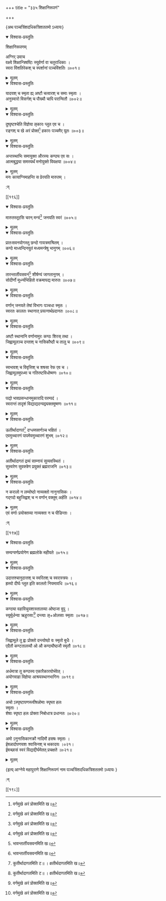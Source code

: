 +++
title = "३३५ शिक्षानिरूपणं"

+++

\{अथ पञ्चत्रिंशदधिकत्रिशततमो ऽध्यायः\}


<details open><summary>विश्वास-प्रस्तुतिः</summary>

शिक्षानिरूपणम्  
    
अग्निर् उवाच  
वक्ष्ये शिक्षान्त्रिषष्टिः स्युर्वर्णा वा चतुराधिकाः   ।  
स्वरा विंशतिरेकश् च स्पर्शानां पञ्चविंशतिः   ॥००१॥
</details>

<details><summary>मूलम्</summary>

शिक्षानिरूपणम्  
    
अग्निर् उवाच  
वक्ष्ये शिक्षान्त्रिषष्टिः स्युर्वर्णा वा चतुराधिकाः   ।  
स्वरा विंशतिरेकश् च स्पर्शानां पञ्चविंशतिः   ॥००१॥
</details>  

<details open><summary>विश्वास-प्रस्तुतिः</summary>

यादयश् च स्मृता ह्य् अष्टौ चत्वारश् च समाः स्मृताः   ।  
अनुस्वारो विसर्गश् च पौख्यौ चापि परान्वितौ ॥००२॥
</details>

<details><summary>मूलम्</summary>

यादयश् च स्मृता ह्य् अष्टौ चत्वारश् च समाः स्मृताः   ।  
अनुस्वारो विसर्गश् च पौख्यौ चापि परान्वितौ ॥००२॥
</details>  

<details open><summary>विश्वास-प्रस्तुतिः</summary>

दुष्पृष्टश्चेति विज्ञेया ऌकारः प्लुत एव च   ।  
रङ्गश् च खे अरं प्रोक्तं[^१] हकारः पञ्चमैर् युतः   ॥००३॥
</details>

<details><summary>मूलम्</summary>

दुष्पृष्टश्चेति विज्ञेया ऌकारः प्लुत एव च   ।  
रङ्गश् च खे अरं प्रोक्तं[^१] हकारः पञ्चमैर् युतः   ॥००३॥
</details>  

<details open><summary>विश्वास-प्रस्तुतिः</summary>

अन्तस्थाभिः समायुक्त औरस्यः कण्ठ्य एव सः   ।  
आत्मबुद्ध्या समस्यर्थं मनोयुक्ते विवक्षया ॥००४॥
</details>

<details><summary>मूलम्</summary>

अन्तस्थाभिः समायुक्त औरस्यः कण्ठ्य एव सः   ।  
आत्मबुद्ध्या समस्यर्थं मनोयुक्ते विवक्षया ॥००४॥
</details>  
मनः कायाग्निमाहन्ति स प्रेरयति मारुतम् ।  
    
:न्  
    
[^१]: वर्गमुखे अरं प्रोक्तमिति ख॥  

[[१९६]]
    

<details open><summary>विश्वास-प्रस्तुतिः</summary>

मारुतस्तूरसि चरन् मन्त्रं[^१] जनयति स्वरं ॥००५॥
</details>

<details><summary>मूलम्</summary>

मारुतस्तूरसि चरन् मन्त्रं[^१] जनयति स्वरं ॥००५॥
</details>  

<details open><summary>विश्वास-प्रस्तुतिः</summary>

प्रातःसवनयोगस्तु छन्दो गायत्रमाश्रितम् ।  
कण्ठे माध्यन्दिनयुतं मध्यमन्त्रेषु भानुगम्   ॥००६॥
</details>

<details><summary>मूलम्</summary>

प्रातःसवनयोगस्तु छन्दो गायत्रमाश्रितम् ।  
कण्ठे माध्यन्दिनयुतं मध्यमन्त्रेषु भानुगम्   ॥००६॥
</details>  

<details open><summary>विश्वास-प्रस्तुतिः</summary>

तारन्तार्तीयसवनं[^२] शीर्षण्यं जागतानुगम्   ।  
सोदीर्णो मूर्ध्न्यभिहितो वक्रमापद्य मारुतः ॥००७॥
</details>

<details><summary>मूलम्</summary>

तारन्तार्तीयसवनं[^२] शीर्षण्यं जागतानुगम्   ।  
सोदीर्णो मूर्ध्न्यभिहितो वक्रमापद्य मारुतः ॥००७॥
</details>  

<details open><summary>विश्वास-प्रस्तुतिः</summary>

वर्णान् जनयते तेषां विभागः पञ्चधा स्मृतः   ।  
स्वरतः कालतः स्थानात् प्रयत्नार्थप्रदानतः   ॥००८॥
</details>

<details><summary>मूलम्</summary>

वर्णान् जनयते तेषां विभागः पञ्चधा स्मृतः   ।  
स्वरतः कालतः स्थानात् प्रयत्नार्थप्रदानतः   ॥००८॥
</details>  

<details open><summary>विश्वास-प्रस्तुतिः</summary>

अष्टौ स्थानानि वर्णानामुरः कण्ठः शिरस् तथा   ।  
जिह्वामूलञ्च दन्ताश् च नासिकौष्ठौ च तालु च ॥००९॥
</details>

<details><summary>मूलम्</summary>

अष्टौ स्थानानि वर्णानामुरः कण्ठः शिरस् तथा   ।  
जिह्वामूलञ्च दन्ताश् च नासिकौष्ठौ च तालु च ॥००९॥
</details>  

<details open><summary>विश्वास-प्रस्तुतिः</summary>

स्वभावश् च विवृत्तिश् च शषसा रेफ एव च ।  
जिह्वामूलमुपध्मा च गतिरष्टविधोष्मणः   ॥०१०॥
</details>

<details><summary>मूलम्</summary>

स्वभावश् च विवृत्तिश् च शषसा रेफ एव च ।  
जिह्वामूलमुपध्मा च गतिरष्टविधोष्मणः   ॥०१०॥
</details>  

<details open><summary>विश्वास-प्रस्तुतिः</summary>

पद्यो भावप्रसन्धानमुकारादि परम्पदं ।  
स्वरान्तं तादृशं विद्याद्यदन्यद्व्यक्तमूष्मणः   ॥०११॥
</details>

<details><summary>मूलम्</summary>

पद्यो भावप्रसन्धानमुकारादि परम्पदं ।  
स्वरान्तं तादृशं विद्याद्यदन्यद्व्यक्तमूष्मणः   ॥०११॥
</details>  

<details open><summary>विश्वास-प्रस्तुतिः</summary>

ऊतीर्थादागतं[^३] दग्धमपवर्णञ्च भक्षितं   ।  
एवमुच्चारणं पापमेवमुच्चारणं शुभम् ॥०१२॥
</details>

<details><summary>मूलम्</summary>

ऊतीर्थादागतं[^३] दग्धमपवर्णञ्च भक्षितं   ।  
एवमुच्चारणं पापमेवमुच्चारणं शुभम् ॥०१२॥
</details>  

<details open><summary>विश्वास-प्रस्तुतिः</summary>

अतीर्थादागतं द्रव्यं साम्नायं सुव्यवस्थितं   ।  
सुस्वरेण सुवक्त्रेण प्रयुक्तं ब्रह्मराजनि ॥०१३॥
</details>

<details><summary>मूलम्</summary>

अतीर्थादागतं द्रव्यं साम्नायं सुव्यवस्थितं   ।  
सुस्वरेण सुवक्त्रेण प्रयुक्तं ब्रह्मराजनि ॥०१३॥
</details>  

<details open><summary>विश्वास-प्रस्तुतिः</summary>

न करालो न लम्वोष्ठो नाव्यक्तो नानुनासिकः ।  
गद्गदो बहुजिह्वश् च न वर्णान् वक्तुम् अर्हति ॥०१४॥
</details>

<details><summary>मूलम्</summary>

न करालो न लम्वोष्ठो नाव्यक्तो नानुनासिकः ।  
गद्गदो बहुजिह्वश् च न वर्णान् वक्तुम् अर्हति ॥०१४॥
</details>  
एवं वर्णाः प्रयोक्तव्या नाव्यक्ता न च पीडिन्ताः   ।  
    
:न्  
    
[^१]: मात्रमिति ख॥  
    
[^२]: भावन्तार्तीयसवनमिति ख॥  
    
[^३]: कुतीर्थादागतमिति ट॥ । क्षतीर्थदागतमिति ख॥  

[[१९७]]
    

<details open><summary>विश्वास-प्रस्तुतिः</summary>

सम्यग्वर्णप्रयोगेण ब्रह्मलोके महीयते ॥०१५॥
</details>

<details><summary>मूलम्</summary>

सम्यग्वर्णप्रयोगेण ब्रह्मलोके महीयते ॥०१५॥
</details>  

<details open><summary>विश्वास-प्रस्तुतिः</summary>

उदात्तश्चानुदात्तश् च स्वरितश् च स्वरास्त्रयः ।  
ह्रस्वो दीर्घः प्लुत इति कालतो नियमावधि ॥०१६॥
</details>

<details><summary>मूलम्</summary>

उदात्तश्चानुदात्तश् च स्वरितश् च स्वरास्त्रयः ।  
ह्रस्वो दीर्घः प्लुत इति कालतो नियमावधि ॥०१६॥
</details>  

<details open><summary>विश्वास-प्रस्तुतिः</summary>

कण्ठ्या वहाविचुयशास्तालव्या ओष्ठजा वुपु ।  
स्युर्मूर्धन्या ऋहुरसाः[^१] दन्त्याः ऌ+ओलसाः स्मृताः   ॥०१७॥
</details>

<details><summary>मूलम्</summary>

कण्ठ्या वहाविचुयशास्तालव्या ओष्ठजा वुपु ।  
स्युर्मूर्धन्या ऋहुरसाः[^१] दन्त्याः ऌ+ओलसाः स्मृताः   ॥०१७॥
</details>  

<details open><summary>विश्वास-प्रस्तुतिः</summary>

जिह्वामूले तु ह्वः प्रोक्तो दन्त्योष्ठो वः स्मृतो बुधैः   ।  
एदैतौ कण्टतालव्यौ ओ औ कण्ठ्यौष्ठजौ स्मृतौ   ॥०१८॥
</details>

<details><summary>मूलम्</summary>

जिह्वामूले तु ह्वः प्रोक्तो दन्त्योष्ठो वः स्मृतो बुधैः   ।  
एदैतौ कण्टतालव्यौ ओ औ कण्ठ्यौष्ठजौ स्मृतौ   ॥०१८॥
</details>  

<details open><summary>विश्वास-प्रस्तुतिः</summary>

अर्धमात्रा तु कण्ठस्य एकारैकारयोर्भवेत् ।  
अयोगवाहा विज्ञेया आश्रयस्थानभागिनः ॥०१९॥
</details>

<details><summary>मूलम्</summary>

अर्धमात्रा तु कण्ठस्य एकारैकारयोर्भवेत् ।  
अयोगवाहा विज्ञेया आश्रयस्थानभागिनः ॥०१९॥
</details>  

<details open><summary>विश्वास-प्रस्तुतिः</summary>

अचो ऽस्पृष्टापणस्त्वीषन्नोमाः स्पृष्ता हलः  
स्मृताः ।  
शेषाः स्पृष्टा हलः प्रोक्ता निबोधात्र प्रधानतः   ॥०२०॥
</details>

<details><summary>मूलम्</summary>

अचो ऽस्पृष्टापणस्त्वीषन्नोमाः स्पृष्ता हलः  
स्मृताः ।  
शेषाः स्पृष्टा हलः प्रोक्ता निबोधात्र प्रधानतः   ॥०२०॥
</details>  

<details open><summary>विश्वास-प्रस्तुतिः</summary>

अमो ऽनुनासिकानक्रौ नादिमौ हसषः स्मृताः   ।  
ईषन्नादोपणयशः श्वासिनश् च थकादयः   ।०२१।  
ईषच्छासं स्वरं विद्याद्दीर्घमेतत् प्रचक्षते   ॥०२१॥
</details>

<details><summary>मूलम्</summary>

अमो ऽनुनासिकानक्रौ नादिमौ हसषः स्मृताः   ।  
ईषन्नादोपणयशः श्वासिनश् च थकादयः   ।०२१।  
ईषच्छासं स्वरं विद्याद्दीर्घमेतत् प्रचक्षते   ॥०२१॥
</details>

\{इत्य् आग्नेये महापुराणे शिक्षानिरूपणं नाम पञ्चत्रिंशदधिकत्रिशततमो ऽध्यायः  }
    
:न्  
    
[^१]: खटवसा इति ख॥  

[[१९८]]
    